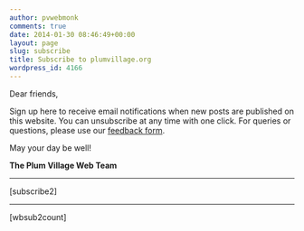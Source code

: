 ```yaml
---
author: pvwebmonk
comments: true
date: 2014-01-30 08:46:49+00:00
layout: page
slug: subscribe
title: Subscribe to plumvillage.org
wordpress_id: 4166
---
```


Dear friends,

Sign up here to receive email notifications when new posts are published on this website.
You can unsubscribe at any time with one click.
For queries or questions, please use our [feedback form](http://plumvillage.org/feedback/).

May your day be well!

**The Plum Village Web Team**



* * *





[subscribe2]





* * *



[wbsub2count]


